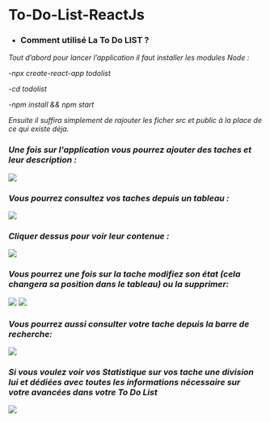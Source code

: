 # To-Do-List-ReactJs
* ### Comment utilisé La To Do LIST ?
<i>
Tout d’abord pour lancer l’application il faut installer les modules Node :

-npx create-react-app todolist

-cd todolist

-npm install && npm start

Ensuite il suffira simplement de rajouter les ficher src et public à la place de ce qui existe déja.

<h3>Une fois sur l'application vous pourrez ajouter des taches et leur description :</h3>

<image src="https://media.discordapp.net/attachments/927636625314431059/1088473237404528650/1.png"/>


<h3>Vous pourrez consultez vos taches depuis un tableau :</h3>
  
<image src="https://media.discordapp.net/attachments/927636625314431059/1088492544133959840/6.png"/>
  
<h3>Cliquer dessus pour voir leur contenue :</h3>
  
<image src="https://media.discordapp.net/attachments/927636625314431059/1088492543219597353/4.png?width=351&height=574"/>

<h3>Vous pourrez une fois sur la tache modifiez son état (cela changera sa position dans le tableau) ou la supprimer:</h3>
  
 <image src="https://media.discordapp.net/attachments/927636625314431059/1088492543660015656/5.png?width=365&height=575"/>
 <image src="https://media.discordapp.net/attachments/927636625314431059/1088492544133959840/6.png"/>
  

<h3>Vous pourrez aussi consulter votre tache depuis la barre de recherche:</h3>
  
 <image src="https://media.discordapp.net/attachments/927636625314431059/1088498508841107617/image.png"/>


<h3>Si vous voulez voir vos Statistique sur vos tache une division lui et dédiées avec toutes les informations nécessaire sur votre avancées dans votre To Do List</h3>
 
  <image src="https://media.discordapp.net/attachments/927636625314431059/1088492544855375872/recherche.png?width=269&height=574"/>
 
